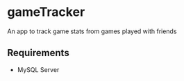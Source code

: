 # gameTracker
An app to track game stats from games played with friends

## Requirements
* MySQL Server
